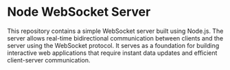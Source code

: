# Node WebSocket Server

This repository contains a simple WebSocket server built using Node.js. The server allows real-time bidirectional communication between clients and the server using the WebSocket protocol. It serves as a foundation for building interactive web applications that require instant data updates and efficient client-server communication.
